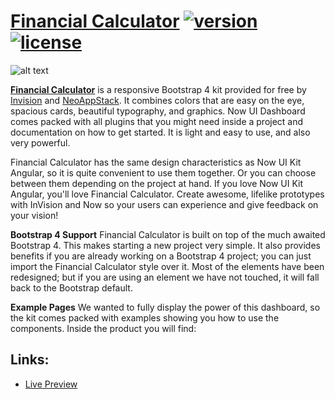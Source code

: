 # [Financial Calculator](https://fc.neoappstack.com) [![version][version-badge]][CHANGELOG] [![license][license-badge]][LICENSE]

![alt text](https://s3.amazonaws.com/creativetim_bucket/products/85/original/opt_nud_angular_thumbnail.jpg)

**[Financial Calculator](https://fc.neoappstack.com)** is a responsive Bootstrap 4 kit provided for free by [Invision](https://www.invisionapp.com/) and [NeoAppStack](https://www.neoappstack.com/). It combines colors that are easy on the eye, spacious cards, beautiful typography, and graphics. Now UI Dashboard comes packed with all plugins that you might need inside a project and documentation on how to get started. It is light and easy to use, and also very powerful.

Financial Calculator has the same design characteristics as Now UI Kit Angular, so it is quite convenient to use them together. Or you can choose between them depending on the project at hand. If you love Now UI Kit Angular, you'll love Financial Calculator.
Create awesome, lifelike prototypes with InVision and Now so your users can experience and give feedback on your vision!


**Bootstrap 4 Support**
Financial Calculator is built on top of the much awaited Bootstrap 4. This makes starting a new project very simple. It also provides benefits if you are already working on a Bootstrap 4 project; you can just import the Financial Calculator style over it. Most of the elements have been redesigned; but if you are using an element we have not touched, it will fall back to the Bootstrap default.

**Example Pages**
We wanted to fully display the power of this dashboard, so the kit comes packed with examples showing you how to use the components. Inside the product you will find:

## Links:

+ [Live Preview](https://fc.neoappstack.com)


[CHANGELOG]: ./CHANGELOG.md
[LICENSE]: ./LICENSE
[version-badge]: https://img.shields.io/badge/version-1.1.0-blue.svg
[license-badge]: https://img.shields.io/badge/license-MIT-blue.svg
